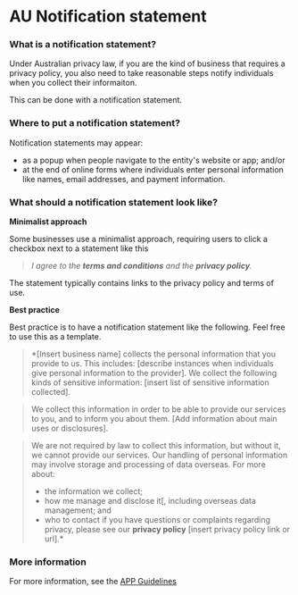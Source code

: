 # AU Notification statement

### What is a notification statement?

Under Australian privacy law, if you are the kind of business that requires a privacy policy, you also need to take reasonable steps notify individuals when you collect their informaiton.

This can be done with a notification statement.

### Where to put a notification statement?

Notification statements may appear:
- as a popup when people navigate to the entity's website or app; and/or
- at the end of online forms where individuals enter personal information like names, email addresses, and payment information.

### What should a notification statement look like?

**Minimalist approach**

Some businesses use a minimalist approach, requiring users to click a checkbox next to a statement like this

>*I agree to the __terms and conditions__ and the __privacy policy__.*

The statement typically contains links to the privacy policy and terms of use.

**Best practice**

Best practice is to have a notification statement like the following. Feel free to use this as a template.

>*[Insert business name] collects the personal information that you provide to us. This includes: [describe instances when individuals give personal information to the provider]. We collect the following kinds of sensitive information:
>[insert list of sensitive information collected].

>We collect this information in order to be able to provide our services to you, and to inform you about them. [Add information about main uses or disclosures].

>We are not required by law to collect this information, but without it, we cannot provide our services. Our handling of personal information may involve storage and processing of data overseas.  For more about:
>- the information we collect;
>- how me manage and disclose it[, including overseas data management; and
>- who to contact if you have questions or complaints regarding privacy,
>please see our __privacy policy__ [insert privacy policy link or url].*

### More information

For more information, see the [APP Guidelines](https://www.oaic.gov.au/agencies-and-organisations/app-guidelines/chapter-5-app-5-notification-of-the-collection-of-personal-information)